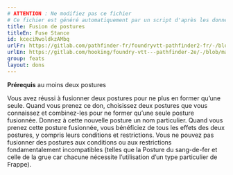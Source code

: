 ```yaml
---
# ATTENTION : Ne modifiez pas ce fichier
# Ce fichier est généré automatiquement par un script d'après les données du module Foundry VTT officiel et de sa traduction
title: Fusion de postures
titleEn: Fuse Stance
id: kceciNwoldkzAMbq
urlFr: https://gitlab.com/pathfinder-fr/foundryvtt-pathfinder2-fr/-/blob/master/data/feats/kceciNwoldkzAMbq.htm
urlEn: https://gitlab.com/hooking/foundry-vtt---pathfinder-2e/-/blob/master/packs/data/feats.db/fuse-stance.json
group: feats
layout: dons
---
```

**Prérequis** au moins deux postures

Vous avez réussi à fusionner deux postures pour ne plus en former qu’une seule. Quand vous prenez ce don, choisissez deux postures que vous connaissez et combinez-les pour ne former qu’une seule posture fusionnée. Donnez à cette nouvelle posture un nom particulier. Quand vous prenez cette posture fusionnée, vous bénéficiez de tous les effets des deux postures, y compris leurs conditions et restrictions. Vous ne pouvez pas fusionner des postures aux conditions ou aux restrictions fondamentalement incompatibles (telles que la Posture du sang-de-fer et celle de la grue car chacune nécessite l’utilisation d’un type particulier de Frappe).


